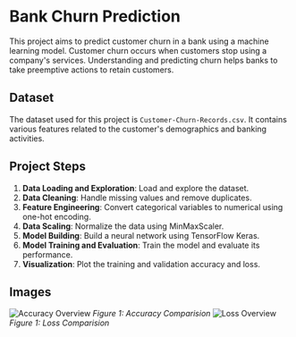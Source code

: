 # Bank Churn Prediction

This project aims to predict customer churn in a bank using a machine learning model. Customer churn occurs when customers stop using a company's services. Understanding and predicting churn helps banks to take preemptive actions to retain customers.

## Dataset

The dataset used for this project is `Customer-Churn-Records.csv`. It contains various features related to the customer's demographics and banking activities.

## Project Steps

1. **Data Loading and Exploration**: Load and explore the dataset.
2. **Data Cleaning**: Handle missing values and remove duplicates.
3. **Feature Engineering**: Convert categorical variables to numerical using one-hot encoding.
4. **Data Scaling**: Normalize the data using MinMaxScaler.
5. **Model Building**: Build a neural network using TensorFlow Keras.
6. **Model Training and Evaluation**: Train the model and evaluate its performance.
7. **Visualization**: Plot the training and validation accuracy and loss.

## Images
![Accuracy Overview](images/image.png)
*Figure 1: Accuracy Comparision*
![Loss Overview](images/accuracy.png)
*Figure 1: Loss Comparision*
